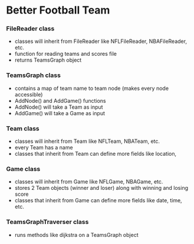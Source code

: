 # Better Football Team

### FileReader class
- classes will inherit from FileReader like NFLFileReader, NBAFileReader, etc.
- function for reading teams and scores file
- returns TeamsGraph object

### TeamsGraph class
- contains a map of team name to team node (makes every node accessible)
- AddNode() and AddGame() functions
- AddNode() will take a Team as input
- AddGame() will take a Game as input

### Team class
- classes will inherit from Team like NFLTeam, NBATeam, etc.
- every Team has a name
- classes that inherit from Team can define more fields like location,

### Game class
- classes will inherit from Game like NFLGame, NBAGame, etc.
- stores 2 Team objects (winner and loser) along with winning and losing score
- classes that inherit from Game can define more fields like date, time, etc.

### TeamsGraphTraverser class
- runs methods like dijkstra on a TeamsGraph object